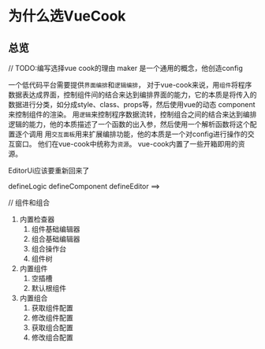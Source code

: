 # 为什么选VueCook
## 总览
// TODO:编写选择vue cook的理由
 maker 是一个通用的概念，他创造config

 一个低代码平台需要提供`界面编排`和`逻辑编排`， 对于vue-cook来说，用`组件`将程序数据表达成界面，控制组件间的结合来达到编排界面的能力，它的本质是将传入的数据进行分类，如分成style、class、props等，然后使用vue的动态 component来控制组件的渲染。
 用`逻辑`来控制程序数据流转，控制组合之间的结合来达到编排逻辑的能力，他的本质描述了一个函数的出入参，然后使用一个解析函数将这个配置逐个调用
 用`交互面板`用来扩展编排功能，他的本质是一个对config进行操作的交互窗口。
 他们在vue-cook中统称为`资源`。
 vue-cook内置了一些开箱即用的资源。


 EditorUi应该要重新回来了

 defineLogic
 defineComponent
 defineEditor   ==>

 // 组件和组合

1. 内置检查器
    1. 组件基础编辑器
   2. 组合基础编辑器
   3. 组合操作台
   4. 组件树
2. 内置组件
   1. 空插槽
   2. 默认根组件
3. 内置组合
   1. 获取组件配置
   2. 修改组件配置
   3. 获取组合配置
   4. 修改组合配置
